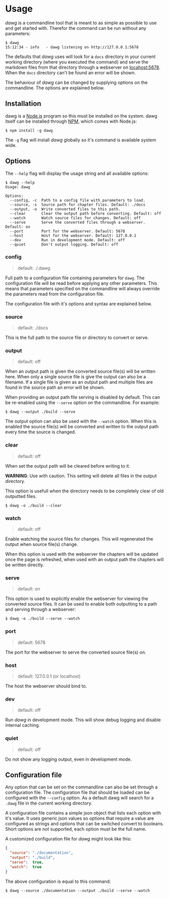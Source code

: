 # Usage

_dawg_ is a commandline tool that is meant to as simple as possible to use and get started with.
Therefor the command can be run without any parameters:

```
$ dawg
15:12:34 - info   - dawg listening on http://127.0.0.1:5678
```

The defaults that _dawg_ uses will look for a `docs` directory in your current working directory
(where you executed the command) and serve the markdown files from that directory through a webserver
on [locahost:5678](http://localhost:5678). When the `docs` directory can't be found an error will
be shown.

The behaviour of _dawg_ can be changed by supplying options on the commandline. The options are
explained below.

## Installation

dawg is a [Node.js](http://nodejs.org) program so this must be installed on the system. dawg
itself can be installed through [NPM](http://npmjs.org), which comes with Node.js:

```
$ npm install -g dawg
```

The `-g` flag will install _dawg_ globally so it's command is available system wide.

## Options

The `--help` flag will display the usage string and all available options:

```
$ dawg --help
Usage: dawg

Options:
  --config, -c  Path to a config file with parameters to load.
  --source, -s  Source path for chapter files. Default: ./docs
  --output, -o  Write converted files to this path.
  --clear       Clear the output path before converting. Default: off
  --watch       Watch source files for changes. Default: off
  --serve       Serve the converted files through a webserver. Default: on
  --port        Port for the webserver. Default: 5678
  --host        Host for the webserver. Default: 127.0.0.1
  --dev         Run in development mode. Default: off
  --quiet       Don't output logging. Default: off
```

### config

> default: ./.dawg

Full path to a configuration file containing parameters for `dawg`. The configuration file will
be read before applying any other parameters. This means that parameters specified on the
commandline will always override the parameters read from the configuration file.

The configuration file with it's options and syntax are explained below.

### source

> default: ./docs

This is the full path to the source file or directory to convert or serve.

### output

> default: off

When an output path is given the converted source file(s) will be written here. When only a single
source file is give the output can also be a filename. If a single file is given as an output path
and multiple files are found in the source path an error will be shown.

When providing an output path file serving is disabled by default. This can be re-enabled using the `--serve` option on the commandline. For example:
```
$ dawg --output ./build --serve
```

The output option can also be used with the `--watch` option. When this is enabled the source file(s)
will be converted and written to the output path every time the source is changed.

### clear

> default: off

When set the output path will be cleared before writing to it.

**WARNING**: Use with caution. This setting will delete all files in the output directory.

This option is usefull when the directory needs to be completely clear of old outputted files.

```
$ dawg -o ./build --clear
```

### watch

> default: off

Enable watching the source files for changes. This will regenerated the output when source file(s)
change.

When this option is used with the webserver the chapters will be updated once the page is refreshed,
when used with an output path the chapters will be written directly.

### serve

> default: on

This option is used to explicitly enable the webserver for viewing the converted source files. It
can be used to enable both outputting to a path and serving through a webserver:

```
$ dawg -o ./build --serve --watch
```

### port

> default: 5678

The port for the webserver to serve the converted source file(s) on.

### host

> default: 127.0.0.1 (or localhost)

The host the webserver should bind to.

### dev

> default: off

Run _dawg_ in development mode. This will show debug logging and disable internal caching.

### quiet

> default: off

Do not show any logging output, even in development mode.

## Configuration file

Any option that can be set on the commandline can also be set through a configuration file. The
configuration file that should be loaded can be configured with the `--config` option. As a default
dawg will search for a `.dawg` file in the current working directory.

A configuration file contains a simple json object that lists each option with it's value. It uses
generic json values so options that require a value are configured as strings and options that
can be switched convert to booleans. Short options are not supported, each option must be the
full name.

A customized configuration file for _dawg_ might look like this:

```json
{
  "source": "./documentation",
  "output": "./build",
  "serve":  true,
  "watch":  true
}
```

The above configuration is equal to this command:

```
$ dawg --source ./documentation --output ./build --serve --watch
```
